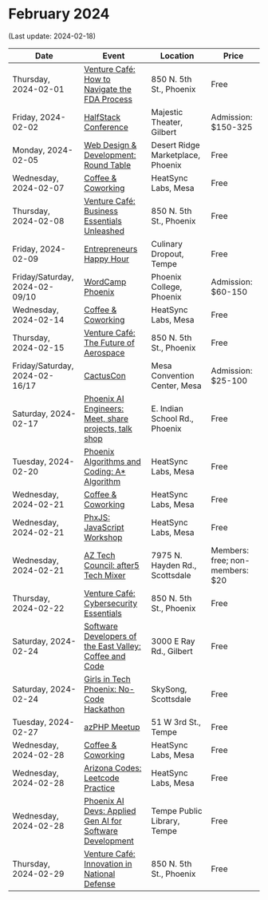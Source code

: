 # February 2024

(Last update: 2024-02-18)

| Date | Event | Location | Price |
| ---- | ----- | -------- | ----- |
| Thursday, 2024-02-01 | [Venture Café: How to Navigate the FDA Process](https://venturecafephoenix.org/event/how-to-navigate-the-fda-process/) | 850 N. 5th St., Phoenix | Free |
| Friday, 2024-02-02 | [HalfStack Conference](https://halfstackconf.com/phoenix) | Majestic Theater, Gilbert | Admission: $150-325 |
| Monday, 2024-02-05 | [Web Design & Development: Round Table](https://www.meetup.com/webdesignersdevelopers/events/298302527/) | Desert Ridge Marketplace, Phoenix | Free |
| Wednesday, 2024-02-07 | [Coffee & Coworking](https://www.meetup.com/coffee-and-coworking-east-valley/) | HeatSync Labs, Mesa | Free |
| Thursday, 2024-02-08 | [Venture Café: Business Essentials Unleashed](https://venturecafephoenix.org/event/business-essentials-unleashed/) | 850 N. 5th St., Phoenix | Free |
| Friday, 2024-02-09 | [Entrepreneurs Happy Hour](https://www.linkedin.com/events/7152011701771493376/) | Culinary Dropout, Tempe | Free |
| Friday/Saturday, 2024-02-09/10 | [WordCamp Phoenix](https://phoenix.wordcamp.org/2024/) | Phoenix College, Phoenix | Admission: $60-150 |
| Wednesday, 2024-02-14 | [Coffee & Coworking](https://www.meetup.com/coffee-and-coworking-east-valley/) | HeatSync Labs, Mesa | Free |
| Thursday, 2024-02-15 | [Venture Café: The Future of Aerospace](https://venturecafephoenix.org/event/the-future-of-aerospace/) | 850 N. 5th St., Phoenix | Free |
| Friday/Saturday, 2024-02-16/17 | [CactusCon](https://www.cactuscon.com/) | Mesa Convention Center, Mesa | Admission: $25-100 |
| Saturday, 2024-02-17 | [Phoenix AI Engineers: Meet, share projects, talk shop](https://www.meetup.com/ai-engineer/events/298701910/) | E. Indian School Rd., Phoenix | Free |
| Tuesday, 2024-02-20 | [Phoenix Algorithms and Coding: A* Algorithm](https://www.meetup.com/phoenix-algorithms-and-coding/events/298874390/) | HeatSync Labs, Mesa | Free |
| Wednesday, 2024-02-21 | [Coffee & Coworking](https://www.meetup.com/coffee-and-coworking-east-valley/) | HeatSync Labs, Mesa| Free |
| Wednesday, 2024-02-21 | [PhxJS: JavaScript Workshop](https://www.meetup.com/phoenix-javascript/events/298934389/) | HeatSync Labs, Mesa | Free |
| Wednesday, 2024-02-21 | [AZ Tech Council: after5 Tech Mixer](https://www.aztechcouncil.org/event/feb-after5-tech-mixer-hosted-by-10-to-1-public-relations/) | 7975 N. Hayden Rd., Scottsdale | Members: free; non-members: $20 |
| Thursday, 2024-02-22 |[Venture Café: Cybersecurity Essentials](https://venturecafephoenix.org/event/cybersecurity-essentials/) | 850 N. 5th St., Phoenix | Free |
| Saturday, 2024-02-24 | [Software Developers of the East Valley: Coffee and Code](https://www.meetup.com/software-developers-of-the-east-valley-gilbert-queen-creek/events/299012816/) | 3000 E Ray Rd., Gilbert | Free |
| Saturday, 2024-02-24 | [Girls in Tech Phoenix: No-Code Hackathon](https://www.eventbrite.com/e/2nd-squirrel365-no-code-hackathon-tickets-812035248287) | SkySong, Scottsdale | Free | 
| Tuesday, 2024-02-27 | [azPHP Meetup](https://www.meetup.com/azphpug/events/mgffhtygcdbkc/) | 51 W 3rd St., Tempe | Free |
| Wednesday, 2024-02-28 | [Coffee & Coworking](https://www.meetup.com/coffee-and-coworking-east-valley/) | HeatSync Labs, Mesa | Free |
| Wednesday, 2024-02-28 | [Arizona Codes: Leetcode Practice](https://www.meetup.com/arizona-codes/events/299143379/) | HeatSync Labs, Mesa | Free |
| Wednesday, 2024-02-28 | [Phoenix AI Devs: Applied Gen AI for Software Development](https://www.meetup.com/phx-ai-devs/events/298983126/) | Tempe Public Library, Tempe | Free |
| Thursday, 2024-02-29 |[Venture Café: Innovation in National Defense](https://venturecafephoenix.org/event/innovation-in-national-defense/) | 850 N. 5th St., Phoenix | Free |
